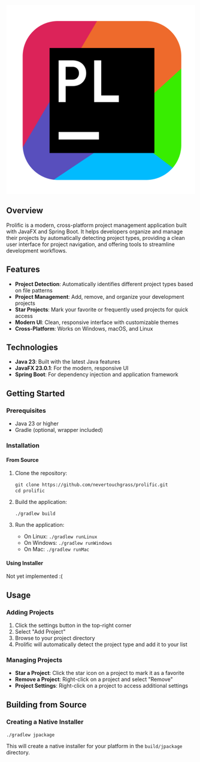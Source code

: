 ![Icon](static/icon.png)

## Overview

Prolific is a modern, cross-platform project management application built with JavaFX and Spring Boot. It helps developers organize and manage their projects by automatically detecting project types, providing a clean user interface for project navigation, and offering tools to streamline development workflows.

## Features

- **Project Detection**: Automatically identifies different project types based on file patterns
- **Project Management**: Add, remove, and organize your development projects
- **Star Projects**: Mark your favorite or frequently used projects for quick access
- **Modern UI**: Clean, responsive interface with customizable themes
- **Cross-Platform**: Works on Windows, macOS, and Linux

## Technologies

- **Java 23**: Built with the latest Java features
- **JavaFX 23.0.1**: For the modern, responsive UI
- **Spring Boot**: For dependency injection and application framework

## Getting Started

### Prerequisites

- Java 23 or higher
- Gradle (optional, wrapper included)

### Installation

#### From Source

1. Clone the repository:
   ```
   git clone https://github.com/nevertouchgrass/prolific.git
   cd prolific
   ```

2. Build the application:
   ```
   ./gradlew build
   ```

3. Run the application:
   - On Linux: `./gradlew runLinux`
   - On Windows: `./gradlew runWindows`
   - On Mac: `./gradlew runMac`

#### Using Installer

Not yet implemented :(

## Usage

### Adding Projects

1. Click the settings button in the top-right corner
2. Select "Add Project"
3. Browse to your project directory
4. Prolific will automatically detect the project type and add it to your list

### Managing Projects

- **Star a Project**: Click the star icon on a project to mark it as a favorite
- **Remove a Project**: Right-click on a project and select "Remove"
- **Project Settings**: Right-click on a project to access additional settings

## Building from Source

### Creating a Native Installer

```
./gradlew jpackage
```

This will create a native installer for your platform in the `build/jpackage` directory.
